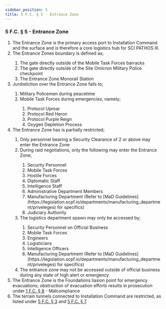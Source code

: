```yaml
---
sidebar_position: 5
title: 5 F.C. § 5 - Entrance Zone
---
```


<h3 id="FC25.5">5 F.C. § 5 - Entrance Zone</h3>
<ol>
	<li>The Entrance Zone is the primary access port to Installation Command and the surface and is therefore a core logistics hub for SCI PATHOS III.</li>
	<li>The Entrance Zones boundary is defined as;</li>
	<ol style={{'list-style' : 'lower-alpha'}}>
		<li>The gate directly outside of the Mobile Task Forces barracks</li>
		<li>The gate directly outside of the Site Omicron Military Police checkpoint</li>
		<li>The Entrance Zone Monorail Station</li>
	</ol>
	<li>Jurdistiction over the Entrance Zone falls to;</li>
	<ol style={{'list-style' : 'lower-alpha'}}>
		<li>Military Policemen during peacetime</li>
		<li>Mobile Task Forces during emergencies, namely;</li>
		<ol style={{'list-style' : 'lower-roman'}}>
			<li>Protocol Uproar</li>
			<li>Protocol Red Heron</li>
			<li>Protocol Purple Reign</li>
			<li>Oxygen Depletion Process</li>
		</ol>
	</ol>
	<li>The Entrance Zone has is partially restricted;</li>
	<ol style={{'list-style' : 'lower-alpha'}}>
		<li>Only personnel bearing a Security Clearance of 2 or above may enter the Entrance Zone</li>
		<li>During raid negotiations, only the following may enter the Entrance Zone;</li>
		<ol style={{'list-style' : 'lower-roman'}}>
			<li>Security Personnel</li>
			<li>Mobile Task Forces</li>
			<li>Hostile Forces</li>
			<li>Diplomatic Staff</li>
			<li>Intelligence Staff</li>
			<li>Administrative Department Members</li>
			<li>Manufacturing Department (Refer to [MaD Guidelines](https://legislation.scpf.io/departments/manufacturing_department/priveleges) for specifics)</li>
			<li>Judiciary Authority</li>
		</ol>
		<li>The logistics department spawn may only be accessed by;</li>
		<ol style={{'list-style' : 'lower-roman'}}>
			<li>Security Personnel on Official Business</li>
			<li>Mobile Task Forces</li>
			<li>Engineers</li>
			<li>Logisticians</li>
			<li>Intelligence Officers</li>
			<li>Manufacturing Department (Refer to [MaD Guidelines](https://legislation.scpf.io/departments/manufacturing_department/priveleges) for specifics)</li>
		</ol>
		<li>The entrance zone may not be accessed outside of official business during any state of high alert or emergency</li>
	</ol>
	<li>The Entrance Zone is the Foundations liasion point for emergency evacuations; obstruction of evacuation efforts results in prosecution under <a href="https://legislation.scpf.io/foundation_code/penal_code/criminal_articles/article_eight">1 F.C. § 8</a> - Malcompliance</li>
	<li>The terrain tunnels connected to Installation Command are restricted, as listed under <a href="https://legislation.scpf.io/foundation_code/ordinances/area_ordinance/site_epsilon">5 F.C. § 3</a> and <a href="https://legislation.scpf.io/foundation_code/ordinances/area_ordinance/outlands">5 F.C. § 7</a>.</li>
</ol>